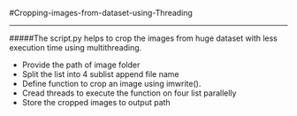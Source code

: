 #Cropping-images-from-dataset-using-Threading
***
#####The script.py helps to crop the images from huge dataset with less execution time using multithreading.
* Provide the path of image folder
* Split the list into 4 sublist append file name
* Define function to crop an image using imwrite().
* Cread threads to execute the function on four list parallelly
* Store the cropped images to output path